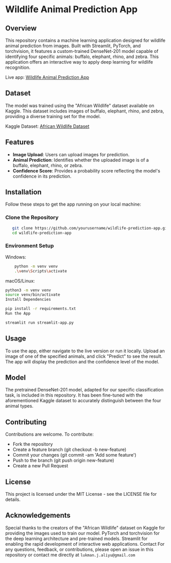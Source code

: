 # Wildlife Animal Prediction App

## Overview

This repository contains a machine learning application designed for wildlife animal prediction from images. Built with Streamlit, PyTorch, and torchvision, it features a custom-trained DenseNet-201 model capable of identifying four specific animals: buffalo, elephant, rhino, and zebra. This application offers an interactive way to apply deep learning for wildlife recognition.

Live app: [Wildlife Animal Prediction App](https://afriwildlifeclassify.streamlit.app/)

## Dataset

The model was trained using the "African Wildlife" dataset available on Kaggle. This dataset includes images of buffalo, elephant, rhino, and zebra, providing a diverse training set for the model.

Kaggle Dataset: [African Wildlife Dataset](https://www.kaggle.com/datasets/biancaferreira/african-wildlife)

## Features

- **Image Upload**: Users can upload images for prediction.
- **Animal Prediction**: Identifies whether the uploaded image is of a buffalo, elephant, rhino, or zebra.
- **Confidence Score**: Provides a probability score reflecting the model's confidence in its prediction.

## Installation

Follow these steps to get the app running on your local machine:

### **Clone the Repository**

```bash
   git clone https://github.com/yourusername/wildlife-prediction-app.git
   cd wildlife-prediction-app
```

### **Environment Setup**

Windows:

```bash
    python -m venv venv
    .\venv\Scripts\activate
```

macOS/Linux:

```bash
python3 -m venv venv
source venv/bin/activate
Install Dependencies
```

```bash
pip install -r requirements.txt
Run the App
```

```bash
streamlit run streamlit-app.py
```

## **Usage**

To use the app, either navigate to the live version or run it locally. Upload an image of one of the specified animals, and click "Predict" to see the result. The app will display the prediction and the confidence level of the model.

## **Model**
   
The pretrained DenseNet-201 model, adapted for our specific classification task, is included in this repository. It has been fine-tuned with the aforementioned Kaggle dataset to accurately distinguish between the four animal types.

## **Contributing**

Contributions are welcome. To contribute:

- Fork the repository
- Create a feature branch (git checkout -b new-feature)
- Commit your changes (git commit -am 'Add some feature')
- Push to the branch (git push origin new-feature)
- Create a new Pull Request

## License

This project is licensed under the MIT License - see the LICENSE file for details.

## Acknowledgements

Special thanks to the creators of the "African Wildlife" dataset on Kaggle for providing the images used to train our model.
PyTorch and torchvision for the deep learning architecture and pre-trained models.
Streamlit for enabling the rapid development of interactive web applications.
Contact
For any questions, feedback, or contributions, please open an issue in this repository or contact me directly at `lukman.j.aliyu@gmail.com`
